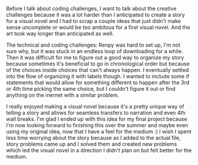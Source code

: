   Before I talk about coding challenges, I want to talk about the creative challenges because it was a lot harder than I anticipated to create a story for a visual novel and I had to scrap a couple ideas that just didn't make sense uncomplete or would be too ambitous for a first visual novel. And the art took way longer than anticipated as well.

The technical and coding challenges:
  Renpy was hard to set up, I'm not sure why, but it was stuck in an endless loop of downloading for a while. Then it was difficult for me to figure out a good way to organize my story because sometimes it's beneficial to go in chronological order but because of the choices inside choices that can't always happen. I eventually settled into the flow of organizing it with labels though. I wanted to include some if statements that would allow for something different to happen after the 3rd or 4th time picking the same choice, but I couldn't figure it out or find anything on the inernet with a similar problem. 
  
  I really enjoyed making a visual novel because it's a pretty unique way of telling a story and allows for seamless transfers to narration and even 4th wall breaks. I'm glad I ended up with this idea for my final project because I'm now looking forward to finishing this over the summer and maybe even using my original idea, now that I have a feel for the medium :) I wish I spent less time worrying about the story because as I added to the actual file, story problems came up and I solved them and created new problems which led the visual novel in a direction I didn't plan on but felt better for the medium.
